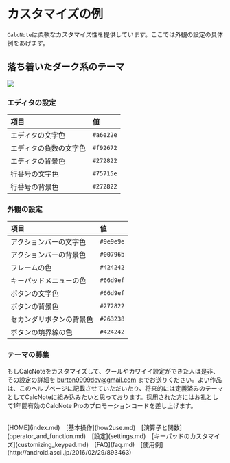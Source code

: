 # カスタマイズの例
`CalcNote`は柔軟なカスタマイズ性を提供しています。ここでは外観の設定の具体例をあげます。

## 落ち着いたダーク系のテーマ
<img src="https://raw.githubusercontent.com/burton999dev/CalcNoteHelp/master/images/all/theme_dark.png">

### エディタの設定
|項目|値|
|:-----------|:------------|
エディタの文字色|`#a6e22e`
エディタの負数の文字色|`#f92672`
エディタの背景色|`#272822`
行番号の文字色|`#75715e`
行番号の背景色|`#272822`

### 外観の設定
|項目|値|
|:-----------|:------------|
アクションバーの文字色|`#9e9e9e`
アクションバーの背景色|`#00796b`
フレームの色|`#424242`
キーパッドメニューの色|`#66d9ef`
ボタンの文字色|`#66d9ef`
ボタンの背景色|`#272822`
セカンダリボタンの背景色|`#263238`
ボタンの境界線の色|`#424242`

### テーマの募集
もしCalcNoteをカスタマイズして、クールやカワイイ設定ができた人は是非、その設定の詳細を burton9999dev@gmail.com までお送りください。よい作品は、このヘルプページに記載させていただいたり、将来的には定義済みのテーマとしてCalcNoteに組み込みたいと思っております。採用された方にはお礼として1年間有効のCalcNote Proのプロモーションコードを差し上げます。

<br>
[HOME](index.md)　[基本操作](how2use.md)　[演算子と関数](operator_and_function.md)　[設定](settings.md)　[キーパッドのカスタマイズ](customizing_keypad.md)　[FAQ](faq.md)　[使用例](http://android.ascii.jp/2016/02/29/893463)  

